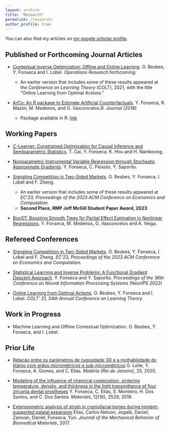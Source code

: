 ```yaml
---
layout: archive
title: "Research"
permalink: /research/
author_profile: true
---
```



You can also find my articles on [my google scholar profile](https://scholar.google.com/citations?user=hr1PnUkAAAAJ&hl=en&oi=ao).

## Published or Forthcoming Journal Articles

-  [Contextual Inverse Optimization: Offline and Online Learning](https://arxiv.org/pdf/2106.14015.pdf). O. Besbes, Y. Fonseca and I. Lobel. <em>Operations Research</em> forthcoming.
    - An earlier version that includes some of these results appeared at the <em>Conference on Learning Theory</em> (COLT), 2021, with the title "Online Learning from Optimal Actions."

-  [ArCo: An R package to Estimate Artificial Counterfactuals](https://journal.r-project.org/archive/2018/RJ-2018-016/RJ-2018-016.pdf). Y. Fonseca, R. Masini, M. Medeiros, and G. Vasconcelos.<em>R. Journal (2018)</em>
    -  Package available in R: [link](https://cran.r-project.org/web/packages/ArCo/index.html)
 
## Working Papers

- [C-Learner: Constrained Optimization for Causal Inference and Semiparametric Statistics](https://arxiv.org/abs/2405.09493). T. Cai, Y. Fonseca, K. Hou and H. Namkoong.

- [Nonparametric Instrumental Variable Regression through Stochastic Approximate Gradients](https://arxiv.org/abs/2402.05639). Y. Fonseca, C. Peixoto, Y. Saporito.

-  [Signaling Competition in Two-Sided Markets](https://papers.ssrn.com/sol3/papers.cfm?abstract_id=4451693). O. Besbes, Y. Fonseca, I. Lobel and F. Zheng.
   - An earlier version that includes some of these results appeared at <em>EC'23, Proceedings of the 2023 ACM Conference on Economics and Computation.</em>
   - __Second Place, RMP Jeff McGill Student Paper Award, 2023__

-  [BooST: Boosting Smooth Trees for Partial Effect Estimation in Nonlinear Regressions](https://arxiv.org/pdf/1808.03698.pdf). Y. Fonseca, M. Medeiros, G. Vasconcelos and A. Veiga.

## Refereed Conferences

-  [Signaling Competition in Two-Sided Markets](https://papers.ssrn.com/sol3/papers.cfm?abstract_id=4451693). O. Besbes, Y. Fonseca, I. Lobel and F. Zheng. <em>EC'23, Proceedings of the 2023 ACM Conference on Economics and Computation.</em>

-  [Statistical Learning and Inverse Problems: A Functional Gradient Descent Approach](https://proceedings.neurips.cc/paper_files/paper/2022/file/3e8b1835833ef809059efa74b9df6805-Paper-Conference.pdf). Y. Fonseca and Y. Saporito. <em>Proceedings of the 36th Conference on Neural Information Processing Systems (NeurIPS 2022)</em>
  
-  [Online Learning from Optimal Actions](https://proceedings.mlr.press/v134/besbes21a.html). O. Besbes, Y. Fonseca and I. Lobel. <em>COLT' 21, 34th Annual Conference on Learning Theory.</em> 

## Work in Progress

- Machine Learning and Offline Contextual Optimization. O. Besbes, Y. Fonseca, and I. Lobel.
  
## Prior Life

- [Relação entre os parâmetros de rugosidade 3D e a molhabilidade do titânio com grãos micrométricos e
sub-micrométricos](https://www.scielo.br/j/rmat/a/vk5pBrJGBzKvTjky4NqRjgM/?lang=pt) G. Leite, Y. Fonseca, A. Gomes, and C. Elias. <em>Matéria (Rio de Janeiro)</em>, 25, 2020.

- [Modeling of the influence of chemical composition, sintering temperature, density, and thickness in the
light transmittance of four zirconia dental prostheses](https://pubmed.ncbi.nlm.nih.gov/31398941/) Y. Fonseca, C. Elias, S. Monteiro, H. Dos Santos,
and C. Dos Santos. <em>Materials</em>, 12(16), 2529, 2019.

- [Extensiometric analysis of strain in craniofacial bones during implant-supported palatal expansion](https://pubmed.ncbi.nlm.nih.gov/28576607/) Elias,
Carlos Nelson; Jogaib, Daniel; Zanivan, Daniel; Fonseca, Yuri. <em>Journal of the Mechanical Behavior of
Biomedical Materials</em>, 2017.



